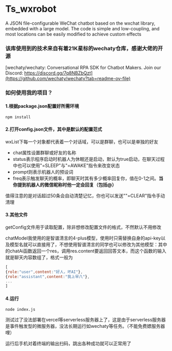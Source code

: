 # Ts_wxrobot
A JSON file-configurable WeChat chatbot based on the wxchat library, embedded with a large model. The code is simple and low-coupling, and most locations can be easily modified to achieve custom effects

### 该库使用到的技术来自有着21K星标的wechaty仓库，感谢大佬的开源

[wechaty/wechaty: Conversational RPA SDK for Chatbot Makers. Join our Discord: https://discord.gg/7q8NBZbQzt](https://github.com/wechaty/wechaty?tab=readme-ov-file)

### 如何使用我的项目？

#### 1.根据package.json配置好所需环境

```
npm install
```

#### 2.打开config.json文件，其中是默认的配置范式

wxList下每一个对象都代表着一个对话域，可以是群聊，也可以是单独的好友

- chat属性设置群聊或好友的名称
- status表示程序启动时机器人为休眠还是启动，默认为true启动，在聊天过程中也可以使用"=SLEEP"与"=AWAKE"指令来改变状态
- prompt则表示机器人的预设词
- freq表示触发聊天的概率，即聊天时其有多少概率回复你，值在0-1之间。**当你提到机器人的微信昵称时他一定会回复（包括@）**

值得注意的是对话超过50条会自动清楚记忆，你也可以发送""=CLEAR"指令手动清理

#### 3.其他文件

getConfig文件用于读取配置，除非想修改配置文件的格式，不然默认不用修改

chatModel我使用的是智谱清言的4-plus模型，使用时只需替换自身的api-key以及模型名就可以直接用了，不想使用智谱清言的同学也可以修改为其他模型：其中的chatAi函数返回一个res，调用res.content要返回回答文本，而这个函数的输入就是聊天内容数组了，格式一般为

```js
[
{role:"user",content:"好人，坏AI"},
{role:"assistant",content:"我上早八"},
...
]
```

#### 4.运行

```
node index.js
```

测试过了没法部署在vercel等serverless服务器上了，这是由于serverless服务器是事件触发型的微服务器，没法长期运行如wechaty等任务。（不能免费嫖服务器哩）

运行后手机对着终端的输出扫码，跳出各种成功就可以正常用了
